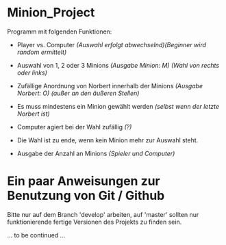 # Minion_Project

Programm mit folgenden Funktionen:

- Player vs. Computer _(Auswahl erfolgt abwechselnd)(Beginner wird random ermittelt)_

- Auswahl von 1, 2 oder 3 Minions _(Ausgabe Minion: M) (Wahl von rechts oder links)_

- Zufällige Anordnung von Norbert innerhalb der Minions _(Ausgabe Norbert: O) (außer an den äußeren Stellen)_

- Es muss mindestens ein Minion gewählt werden _(selbst wenn der letzte Norbert ist)_

- Computer agiert bei der Wahl zufällig _(?)_

- Die Wahl ist zu ende, wenn kein Minion mehr zur Auswahl steht.

- Ausgabe der Anzahl an Minions _(Spieler und Computer)_




# Ein paar Anweisungen zur Benutzung von Git / Github

Bitte nur auf dem Branch 'develop' arbeiten, auf 'master' sollten nur funktionierende fertige Versionen des Projekts zu finden sein.


... to be continued ...
